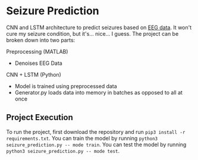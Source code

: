 # Seizure Prediction
CNN and LSTM architecture to predict seizures based on [EEG data](https://www.epilepsyecosystem.org). It won't cure my seizure condition, but it's... nice... I guess. The project can be broken down into two parts:

Preprocessing (MATLAB)
- Denoises EEG Data

CNN + LSTM (Python)
- Model is trained using preprocessed data
- Generator.py loads data into memory in batches as opposed to all at once

## Project Execution
To run the project, first download the repository and run `pip3 install -r requirements.txt`. You can train the model by running `python3 seizure_prediction.py -- mode train`. You can test the model by running `python3 seizure_prediction.py -- mode test`.
